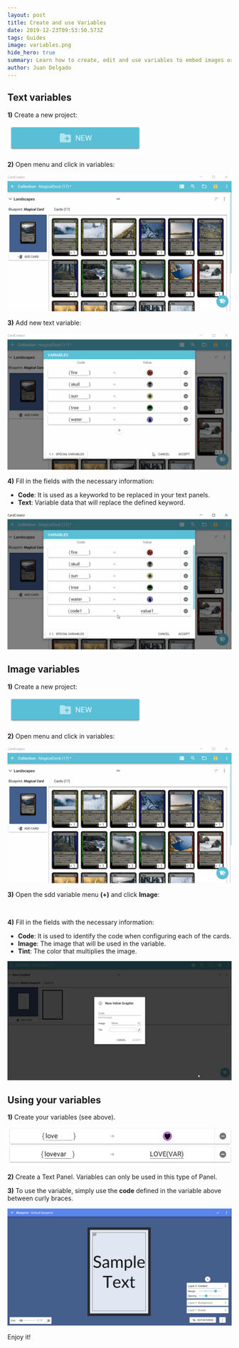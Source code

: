 ```yaml
---
layout: post
title: Create and use Variables
date: 2019-12-23T09:53:50.573Z
tags: Guides
image: variables.png
hide_hero: true
summary: Learn how to create, edit and use variables to embed images or data in the text of your cards...
author: Juan Delgado
---
```


## Text variables

**1)** Create a new project:

![](/img/upload/35.png)

**2)** Open menu and click in variables:

![](/img/upload/1940349060_preview_OpenMenu.gif)

**3)** Add new text variable:

![](/img/upload/33.gif)

**4)** Fill in the fields with the necessary information:

* **Code**: It is used as a keyworkd to be replaced in your text panels.
* **Text**: Variable data that will replace the defined keyword.

![](/img/upload/34.gif)

## Image variables

**1)** Create a new project:

![](/img/upload/35.png)

**2)** Open menu and click in variables:

![](/img/upload/36.gif)

**3)** Open the sdd variable menu **(+)** and click **Image**:

![]()

**4)** Fill in the fields with the necessary information:

* **Code**: It is used to identify the code when configuring each of the cards.
* **Image**: The image that will be used in the variable.
* **Tint**: The color that multiplies the image.

![](/img/upload/38.gif)

## Using your variables

**1)** Create your variables (see above).

![](/img/upload/39.png)

**2)** Create a Text Panel. Variables can only be used in this type of Panel.

**3)** To use the variable, simply use the **code** defined in the variable above between curly braces.

![](/img/upload/40.gif)

Enjoy it!